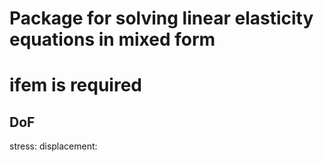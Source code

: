 # Package for solving linear elasticity equations in mixed form
# ifem is required

## DoF

stress:
displacement: 
